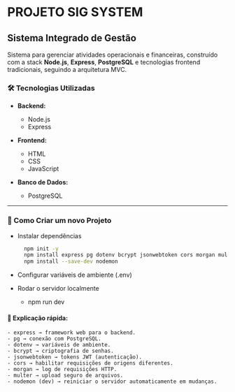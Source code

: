 ﻿# PROJETO SIG SYSTEM
## Sistema Integrado de Gestão

Sistema para gerenciar atividades operacionais e financeiras, construído com a stack **Node.js**, **Express**, **PostgreSQL** e tecnologias frontend tradicionais, seguindo a arquitetura MVC.

### 🛠️ Tecnologias Utilizadas

- **Backend:**
  - Node.js
  - Express
  
- **Frontend:**
  - HTML
  - CSS
  - JavaScript

- **Banco de Dados:**
  - PostgreSQL

---

### 🚀 Como Criar um novo Projeto

- Instalar dependências
  ```bash
    npm init -y
    npm install express pg dotenv bcrypt jsonwebtoken cors morgan multer date-fns
    npm install --save-dev nodemon
  ```

- Configurar variáveis de ambiente (.env)

- Rodar o servidor localmente
  - npm run dev

#### 🔑 Explicação rápida:
    - express → framework web para o backend.
    - pg → conexão com PostgreSQL.
    - dotenv → variáveis de ambiente.
    - bcrypt → criptografia de senhas.
    - jsonwebtoken → tokens JWT (autenticação).
    - cors → habilitar requisições de origens diferentes.
    - morgan → log de requisições HTTP.
    - multer → upload seguro de arquivos.
    - nodemon (dev) → reiniciar o servidor automaticamente em mudanças.
